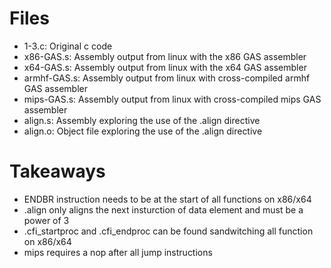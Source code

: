 # Files
- 1-3.c: Original c code
- x86-GAS.s: Assembly output from linux with the x86 GAS assembler
- x64-GAS.s: Assembly output from linux with the x64 GAS assembler
- armhf-GAS.s: Assembly output from linux with cross-compiled armhf GAS assembler
- mips-GAS.s: Assembly output from linux with cross-compiled mips GAS assembler
- align.s: Assembly exploring the use of the .align directive
- align.o: Object file exploring the use of the .align directive

# Takeaways
- ENDBR instruction needs to be at the start of all functions on x86/x64
- .align only aligns the next insturction of data element and must be a power of 3
- .cfi_startproc and .cfi_endproc can be found sandwitching all function on x86/x64
- mips requires a nop after all jump instructions

